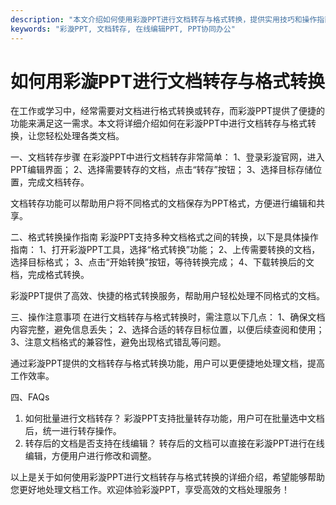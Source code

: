```yaml
---
description: "本文介绍如何使用彩漩PPT进行文档转存与格式转换，提供实用技巧和操作指南。"
keywords: "彩漩PPT, 文档转存, 在线编辑PPT, PPT协同办公"
---
```

# 如何用彩漩PPT进行文档转存与格式转换

在工作或学习中，经常需要对文档进行格式转换或转存，而彩漩PPT提供了便捷的功能来满足这一需求。本文将详细介绍如何在彩漩PPT中进行文档转存与格式转换，让您轻松处理各类文档。

一、文档转存步骤
在彩漩PPT中进行文档转存非常简单：
1、登录彩漩官网，进入PPT编辑界面；
2、选择需要转存的文档，点击“转存”按钮；
3、选择目标存储位置，完成文档转存。

文档转存功能可以帮助用户将不同格式的文档保存为PPT格式，方便进行编辑和共享。

二、格式转换操作指南
彩漩PPT支持多种文档格式之间的转换，以下是具体操作指南：
1、打开彩漩PPT工具，选择“格式转换”功能；
2、上传需要转换的文档，选择目标格式；
3、点击“开始转换”按钮，等待转换完成；
4、下载转换后的文档，完成格式转换。

彩漩PPT提供了高效、快捷的格式转换服务，帮助用户轻松处理不同格式的文档。

三、操作注意事项
在进行文档转存与格式转换时，需注意以下几点：
1、确保文档内容完整，避免信息丢失；
2、选择合适的转存目标位置，以便后续查阅和使用；
3、注意文档格式的兼容性，避免出现格式错乱等问题。

通过彩漩PPT提供的文档转存与格式转换功能，用户可以更便捷地处理文档，提高工作效率。

四、FAQs
1. 如何批量进行文档转存？
彩漩PPT支持批量转存功能，用户可在批量选中文档后，统一进行转存操作。
2. 转存后的文档是否支持在线编辑？
转存后的文档可以直接在彩漩PPT进行在线编辑，方便用户进行修改和调整。

以上是关于如何使用彩漩PPT进行文档转存与格式转换的详细介绍，希望能够帮助您更好地处理文档工作。欢迎体验彩漩PPT，享受高效的文档处理服务！
